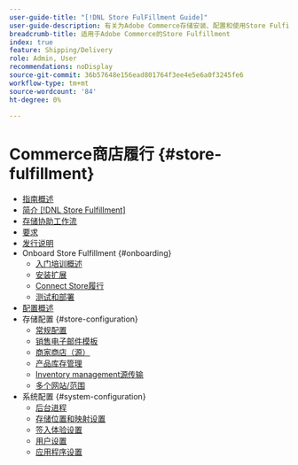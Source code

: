 ```yaml
---
user-guide-title: "[!DNL Store FulFillment Guide]"
user-guide-description: 有关为Adobe Commerce存储安装、配置和使用Store Fulfillment的详细信息。
breadcrumb-title: 适用于Adobe Commerce的Store Fulfillment
index: true
feature: Shipping/Delivery
role: Admin, User
recommendations: noDisplay
source-git-commit: 36b57648e156ead801764f3ee4e5e6a0f3245fe6
workflow-type: tm+mt
source-wordcount: '84'
ht-degree: 0%

---
```



# Commerce商店履行 {#store-fulfillment}

- [指南概述](guide-overview.md)
- [简介 [!DNL Store Fulfillment]](introduction.md)
- [存储协助工作流](store-assist-modules.md)
- [要求](solution-requirements.md)
- [发行说明](release-notes.md)
- Onboard Store Fulfillment {#onboarding}
   - [入门培训概述](onboard.md)
   - [安装扩展](install.md)
   - [Connect Store履行](connect-set-up-service.md)
   - [测试和部署](test-and-deploy.md)
- [配置概述](service-config-settings-overview.md)
- 存储配置 {#store-configuration}
   - [常规配置](enable-general.md)
   - [销售电子邮件模板](sales-emails.md)
   - [商家商店（源）](merchant-store-configuration.md)
   - [产品库存管理](product-stock.md)
   - [Inventory management源传输](inventory-stock-transfer.md)
   - [多个网站/范围](multi-site-and-scope-config.md)
- 系统配置 {#system-configuration}
   - [后台进程](background-processes.md)
   - [存储位置和映射设置](store-location-map-provider-setup.md)
   - [签入体验设置](check-in-experience-setup.md)
   - [用户设置](user-setup.md)
   - [应用程序设置](app-setup.md)

